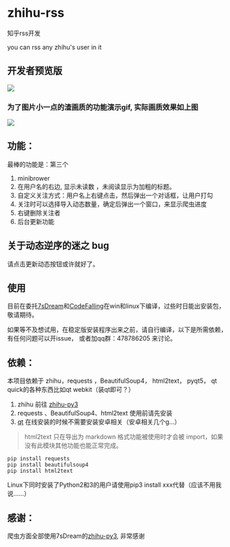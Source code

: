 # zhihu-rss

知乎rss开发

you can rss any zhihu's user in it

## 开发者预览版

![](http://img-storage.qiniudn.com/15-7-28/15352747.jpg)

### 为了图片小一点的渣画质的功能演示gif, 实际画质效果如上图


![](http://img-storage.qiniudn.com/15-7-28/94436942.jpg)

## 功能：
最棒的功能是：第三个

1. minibrower
2. 在用户名的右边, 显示未读数 ，未阅读显示为加粗的标题。
3. 自定义关注方式：用户名上右键点击，然后弹出一个对话框，让用户打勾
4. 关注时可以选择导入动态数量，确定后弹出一个窗口，来显示爬虫进度
5. 右键删除关注者
6. 后台更新功能

## 关于动态逆序的迷之 bug
请点击更新动态按钮或许就好了。

## 使用
目前在委托[7sDream](https://github.com/7sDream/)和[CodeFalling](https://github.com/CodeFalling)在win和linux下编译，过些时日能出安装包，敬请期待。


如果等不及想试用，在稳定版安装程序出来之前，请自行编译，以下是所需依赖，有任何问题可以开issue， 或者加qq群：478786205 来讨论。


## 依赖：


本项目依赖于 zhihu，requests ，BeautifulSoup4， html2text， pyqt5， qt quick的各种东西比如qt webkit（装qt即可？）

1. zhihu 前往 [zhihu-py3](https://github.com/7sDream/zhihu-py3)
2.  requests 、BeautifulSoup4、html2text 使用前请先安装
3. [qt](https://www.qt.io/zh-hans/download-open-source/)  在线安装的时候不需要安装安卓相关（安卓相关几个g...）

> html2text 只在导出为 markdown 格式功能被使用时才会被 import，如果没有此模块其他功能也能正常完成。

```
pip install requests
pip install beautifulsoup4
pip install html2text
```
Linux下同时安装了Python2和3的用户请使用pip3 install xxx代替（应该不用我说……）


## 感谢：

爬虫方面全部使用7sDream的[zhihu-py3](https://github.com/7sDream/zhihu-py3), 非常感谢
